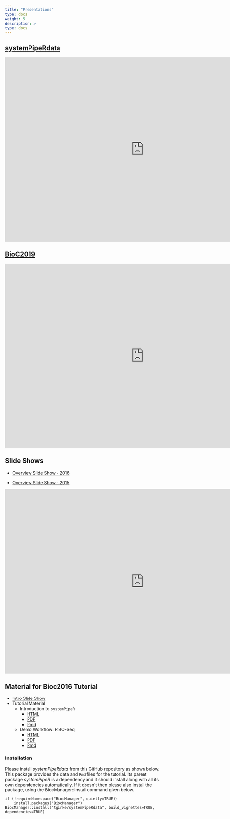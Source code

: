 ```yaml
---
title: "Presentations"
type: docs
weight: 5
description: >
type: docs
---
```


## [systemPipeRdata](http://www.bioconductor.org/packages/release/data/experiment/html/systemPipeRdata.html)

<iframe width="900" height="600" src="https://systempipe.org/pages/SPRdata_intro/SPRdata_intro#1" frameborder="0" allow="accelerometer; autoplay; encrypted-media; gyroscope; picture-in-picture" allowfullscreen></iframe>


## [BioC2019](https://bioc2019.bioconductor.org/)

<iframe width="900" height="600" src="https://systempipe.org/assets/images/doc/Bioc2019.html#/" frameborder="0" allow="accelerometer; autoplay; encrypted-media; gyroscope; picture-in-picture" allowfullscreen></iframe>

## Slide Shows

+ [Overview Slide Show - 2016](https://docs.google.com/presentation/d/175aup31LvnbIJUAvEEoSkpGsKgtBJ2RpQYd0Gs23dLo/embed?start=false&loop=false&delayms=60000)


+ [Overview Slide Show - 2015](https://systempipe.org/assets/images/doc/systemPipeRslides.html#1)

<iframe width="900" height="600" src="https://systempipe.org/assets/images/doc/systemPipeRslides.html#1" frameborder="0" allow="accelerometer; autoplay; encrypted-media; gyroscope; picture-in-picture" allowfullscreen></iframe>

## Material for Bioc2016 Tutorial 

+ [Intro Slide Show](https://docs.google.com/presentation/d/175aup31LvnbIJUAvEEoSkpGsKgtBJ2RpQYd0Gs23dLo/embed?start=false&loop=false&delayms=60000)
+ Tutorial Material 
    + Introduction to `systemPipeR` 
        + [HTML](https://htmlpreview.github.io/?https://raw.githubusercontent.com/tgirke/systemPipeRdata/master_github_deprecated/vignettes/systemPipeR_Intro.html)
        + [PDF](https://raw.githubusercontent.com/tgirke/systemPipeRdata/master_github_deprecated/vignettes/systemPipeR_Intro.pdf)
        + [Rmd](https://raw.githubusercontent.com/tgirke/systemPipeRdata/master_github_deprecated/vignettes/systemPipeR_Intro.Rmd)
    + Demo Workflow: RIBO-Seq 
        + [HTML](https://htmlpreview.github.io/?https://raw.githubusercontent.com/tgirke/systemPipeRdata/master_github_deprecated/inst/extdata/workflows/riboseq/systemPipeRIBOseq.html)
        + [PDF](https://raw.githubusercontent.com/tgirke/systemPipeRdata/master_github_deprecated/inst/extdata/workflows/riboseq/systemPipeRIBOseq.pdf)
        + [Rmd](https://raw.githubusercontent.com/tgirke/systemPipeRdata/master_github_deprecated/inst/extdata/workflows/riboseq/systemPipeRIBOseq.Rmd)

### Installation 

Please install _systemPipeRdata_ from this GitHub repository as shown below. This package provides the data and `Rmd` files for the tutorial. 
Its parent package _systemPipeR_ is a dependency and it should install along with all its own dependencies automatically. If it doesn't then please also install the package, using the BiocManager::install command given below.

```
if (!requireNamespace("BiocManager", quietly=TRUE))
    install.packages("BiocManager")
BiocManager::install("tgirke/systemPipeRdata", build_vignettes=TRUE, dependencies=TRUE)
```